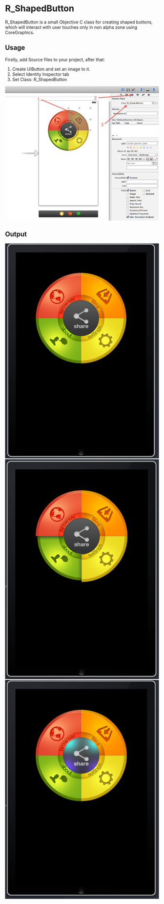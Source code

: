 R_ShapedButton
=========

R_ShapedButton is a small Objective C class for creating shaped buttons, which will interact with user touches only in non alpha zone using CoreGraphics.

Usage
-------------

Firstly, add Source files to your project, after that:

1. Create UIButton and set an image to it.
2. Select Identity Inspector tab
3. Set Class: R_ShapedButton

![ScreenShot](https://github.com/RocKK-MD/R_ShapedButton/blob/master/Screens/Screen%20Shot%202014-02-03%20at%206.24.04%20PM.png?raw=true{url})

Output
-------------
![ScreenShot](https://github.com/RocKK-MD/R_ShapedButton/blob/master/Screens/Screen%20Shot%202014-02-03%20at%206.21.40%20PM.png?raw=true{url})
![ScreenShot](https://github.com/RocKK-MD/R_ShapedButton/blob/master/Screens/Screen%20Shot%202014-02-03%20at%206.21.18%20PM.png?raw=true{url})
![ScreenShot](https://github.com/RocKK-MD/R_ShapedButton/blob/master/Screens/Screen%20Shot%202014-02-03%20at%206.21.25%20PM.png?raw=true{url})
